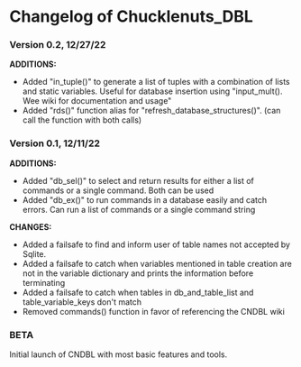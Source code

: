 # Changelog of Chucklenuts_DBL

### Version 0.2, **12/27/22**

**ADDITIONS:**
* Added "in_tuple()" to generate a list of tuples with a combination of lists and static variables. Useful for database insertion using "input_mult(). Wee wiki for documentation and usage"
* Added "rds()" function alias for "refresh_database_structures()". (can call the function with both calls)

### Version 0.1, **12/11/22**

**ADDITIONS:**

* Added "db_sel()" to select and return results for either a list of commands or a single command. Both can be used
* Added "db_ex()" to run commands in a database easily and catch errors. Can run a list of commands or a single command string

**CHANGES:**
* Added a failsafe to find and inform user of table names not accepted by Sqlite.
* Added a failsafe to catch when variables mentioned in table creation are not in the variable dictionary
	and prints the information before terminating
* Added a failsafe to catch when tables in db_and_table_list and table_variable_keys don't match
* Removed commands() function in favor of referencing the CNDBL wiki


### BETA

Initial launch of CNDBL with most basic features and tools.

